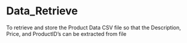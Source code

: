 # Data_Retrieve
To retrieve and store the Product Data CSV file so that the Description, Price, and ProductID’s can be extracted from file
